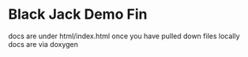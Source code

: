 # Black Jack Demo Fin
docs are under html/index.html once you have pulled down files locally 
docs are via doxygen 
